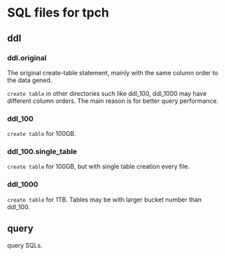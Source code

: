 # SQL files for tpch

## ddl

### ddl.original

The original create-table statement, mainly with the same column order to the data gened.

`create table` in other directories such like ddl_100, ddl_1000 may have different column orders.
The main reason is for better query performance.

### ddl_100

`create table` for 100GB.

### ddl_100.single_table

`create table` for 100GB, but with single table creation every file.

### ddl_1000

`create table` for 1TB.
Tables may be with larger bucket number than ddl_100.

## query

query SQLs.

